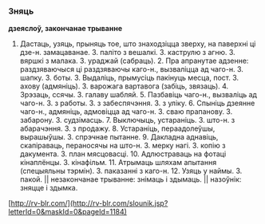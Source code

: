 ### Зняць
**дзеяслоў, закончанае трыванне**

1. Дастаць, узяць, прыняць тое, што знаходзіцца зверху, на паверхні ці дзе-н. замацаванае. З. паліто з вешалкі. З. каструлю з агню. З. вяршкі з малака. З. ураджай (сабраць). 2. Пра апранутае адзенне: раздзяваючыся ці раздзяваючы каго-н., вызваліцца ад чаго-н. З. шапку. З. боты. 3. Выдаліць, прымусіць пакінуць месца, пост. З. ахову (адмяніць). З. варожага вартавога (забіць, звязаць). 4. Зрэзаць, ссячы. З. галаву шабляй. 5. Пазбавіць чаго-н., вызваліць ад чаго-н. З. з работы. З. з забеспячэння. З. з уліку. 6. Спыніць дзеянне чаго-н., адмяніць, адмовіцца ад чаго-н. З. сваю прапанову. З. забарону. З. судзімасць. 7. Выключыць, устараніць. З. што-н. з абарачэння. З. з продажу. 8. Устараніць, пераадолеўшы, вырашыўшы. З. спрэчнае пытанне. 9. Дакладна аднавіць, скапіраваць, пераносячы на што-н. З. мерку нагі. З. копію з дакумента. З. план мясцовасці. 10. Адлюстраваць на фотаці кінаплёнцы. З. кінафільм. 11. Атрымаць шляхам апытання (спецыяльны тэрмін). З. паказанні з каго-н. 12. Узяць у наймы. З. пакой. || незакончанае трыванне: знімаць і здымаць. || назоўнік: зняцце і здымка.

<a rel="author">[http://rv-blr.com/](http://rv-blr.com/slounik.jsp?letterId=0&maskId=0&pageId=1184)</a>

